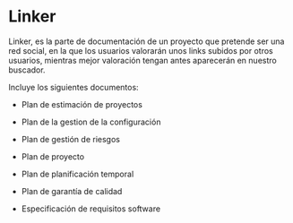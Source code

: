 # Linker
Linker, es la parte de documentación de un proyecto que pretende ser una red social, en la que los usuarios valorarán unos links subidos por otros usuarios, mientras mejor valoración tengan antes aparecerán en nuestro buscador.

Incluye los siguientes documentos:

* Plan de estimación de proyectos

* Plan de la gestion de la configuración

* Plan de gestión de riesgos

* Plan de proyecto

* Plan de planificación temporal

* Plan de garantía de calidad

* Especificación de requisitos software
